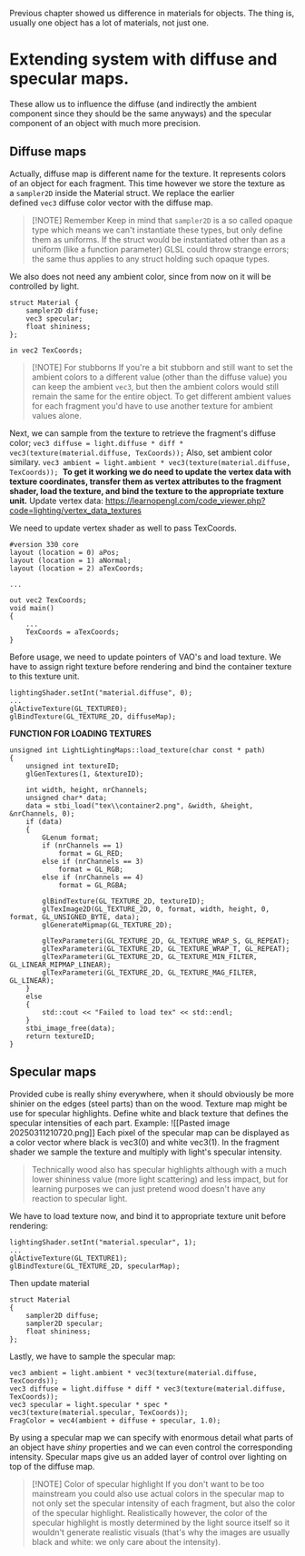 Previous chapter showed us difference in materials for objects.
The thing is, usually one object has a lot of materials, not just one.

# Extending system with diffuse and specular maps.
These allow us to influence the diffuse (and indirectly the ambient component since they should be the same anyways) and the specular component of an object with much more precision.
## Diffuse maps
Actually, diffuse map is different name for the texture. It represents colors of an object for each fragment.
This time however we store the texture as a `sampler2D` inside the Material struct. We replace the earlier defined `vec3` diffuse color vector with the diffuse map.
> [!NOTE] Remember
> Keep in mind that `sampler2D` is a so called opaque type which means we can't instantiate these types, but only define them as uniforms. If the struct would be instantiated other than as a uniform (like a function parameter) GLSL could throw strange errors; the same thus applies to any struct holding such opaque types.

We also does not need any ambient color, since from now on it will be controlled by light.
```
struct Material {
	sampler2D diffuse;
	vec3 specular;
	float shininess;
};

in vec2 TexCoords;
```

> [!NOTE] For stubborns
> If you're a bit stubborn and still want to set the ambient colors to a different value (other than the diffuse value) you can keep the ambient `vec3`, but then the ambient colors would still remain the same for the entire object. To get different ambient values for each fragment you'd have to use another texture for ambient values alone.

Next, we can sample from the texture to retrieve the fragment's diffuse color;
`vec3 diffuse = light.diffuse * diff * vec3(texture(material.diffuse, TexCoords));`
Also, set ambient color similary.
`vec3 ambient = light.ambient * vec3(texture(material.diffuse, TexCoords));`
 **To get it working we do need to update the vertex data with texture coordinates, transfer them as vertex attributes to the fragment shader, load the texture, and bind the texture to the appropriate texture unit.**
Update vertex data: https://learnopengl.com/code_viewer.php?code=lighting/vertex_data_textures

We need to update vertex shader as well to pass TexCoords.
```
#version 330 core
layout (location = 0) aPos;
layout (location = 1) aNormal;
layout (location = 2) aTexCoords;

...

out vec2 TexCoords;
void main()
{
	...
	TexCoords = aTexCoords;
}
```

Before usage, we need to update pointers of VAO's and load texture.
We have to assign right texture before rendering and bind the container texture to this texture unit.
```
lightingShader.setInt("material.diffuse", 0); 
... 
glActiveTexture(GL_TEXTURE0); 
glBindTexture(GL_TEXTURE_2D, diffuseMap);
```

**FUNCTION FOR LOADING TEXTURES**
```
unsigned int LightLightingMaps::load_texture(char const * path)
{
	unsigned int textureID;
	glGenTextures(1, &textureID);

	int width, height, nrChannels;
	unsigned char* data;
	data = stbi_load("tex\\container2.png", &width, &height, &nrChannels, 0);
	if (data)
	{
		GLenum format;
		if (nrChannels == 1)
			format = GL_RED;
		else if (nrChannels == 3)
			format = GL_RGB;
		else if (nrChannels == 4)
			format = GL_RGBA;

		glBindTexture(GL_TEXTURE_2D, textureID);
		glTexImage2D(GL_TEXTURE_2D, 0, format, width, height, 0, format, GL_UNSIGNED_BYTE, data);
		glGenerateMipmap(GL_TEXTURE_2D);

		glTexParameteri(GL_TEXTURE_2D, GL_TEXTURE_WRAP_S, GL_REPEAT);
		glTexParameteri(GL_TEXTURE_2D, GL_TEXTURE_WRAP_T, GL_REPEAT);
		glTexParameteri(GL_TEXTURE_2D, GL_TEXTURE_MIN_FILTER, GL_LINEAR_MIPMAP_LINEAR);
		glTexParameteri(GL_TEXTURE_2D, GL_TEXTURE_MAG_FILTER, GL_LINEAR);
	}
	else
	{
		std::cout << "Failed to load tex" << std::endl;
	}
	stbi_image_free(data);
	return textureID;
}
```
## Specular maps
Provided cube is really shiny everywhere, when it should obviously be more shinier on the edges (steel parts) than on the wood.
Texture map might be use for specular highlights. Define white and black texture that defines the specular intensities of each part. Example:
![[Pasted image 20250311210720.png]]
Each pixel of the specular map can be displayed as a color vector where black is vec3(0) and white vec3(1). In the fragment shader we sample the texture and multiply with light's specular intensity.
> Technically wood also has specular highlights although with a much lower shininess value (more light scattering) and less impact, but for learning purposes we can just pretend wood doesn't have any reaction to specular light.

We have to load texture now, and bind it to appropriate texture unit before rendering:
```
lightingShader.setInt("material.specular", 1); 
... 
glActiveTexture(GL_TEXTURE1); 
glBindTexture(GL_TEXTURE_2D, specularMap);
```
Then update material
```
struct Material 
{ 
	sampler2D diffuse; 
	sampler2D specular; 
	float shininess; 
};
```
Lastly, we have to sample the specular map:
```
vec3 ambient = light.ambient * vec3(texture(material.diffuse, TexCoords)); 
vec3 diffuse = light.diffuse * diff * vec3(texture(material.diffuse, TexCoords));
vec3 specular = light.specular * spec * vec3(texture(material.specular, TexCoords)); 
FragColor = vec4(ambient + diffuse + specular, 1.0);
```
By using a specular map we can specify with enormous detail what parts of an object have _shiny_ properties and we can even control the corresponding intensity. Specular maps give us an added layer of control over lighting on top of the diffuse map.
> [!NOTE] Color of specular highlight
> If you don't want to be too mainstream you could also use actual colors in the specular map to not only set the specular intensity of each fragment, but also the color of the specular highlight. Realistically however, the color of the specular highlight is mostly determined by the light source itself so it wouldn't generate realistic visuals (that's why the images are usually black and white: we only care about the intensity).

